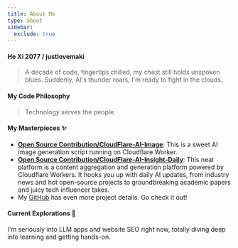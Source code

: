 ```yaml
---
title: About Me
type: about
sidebar:
  exclude: true
---
```

#### He Xi 2077 / justlovemaki

> A decade of code, fingertips chilled, my chest still holds unspoken blues.
> Suddenly, AI's thunder roars, I'm ready to fight in the clouds.

#### My Code Philosophy

> Technology serves the people.

#### My Masterpieces ✨

*   **[Open Source Contribution/CloudFlare-AI-Image](https://github.com/justlovemaki/CloudFlare-AI-Image)**: This is a sweet AI image generation script running on Cloudflare Worker.
*   **[Open Source Contribution/CloudFlare-AI-Insight-Daily](https://github.com/justlovemaki/CloudFlare-AI-Insight-Daily)**: This neat platform is a content aggregation and generation platform powered by Cloudflare Workers. It hooks you up with daily AI updates, from industry news and hot open-source projects to groundbreaking academic papers and juicy tech influencer takes.
*   My [GitHub](https://github.com/justlovemaki) has even more project details. Go check it out!

#### Current Explorations 🌱

I'm seriously into LLM apps and website SEO right now, totally diving deep into learning and getting hands-on.